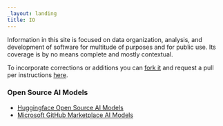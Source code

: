 ```yaml
---
_layout: landing
title: IO
---
```


Information in this site is focused on data organization, analysis, and development of software for multitude of purposes and for public use.  Its coverage is by no means complete and mostly contextual.  

To incorporate corrections or additions you can <a href="https://docs.github.com/en/pull-requests/collaborating-with-pull-requests/working-with-forks/fork-a-repo" target="window">fork it</a> and request a pull per instructions <a href="https://docs.github.com/en/pull-requests/collaborating-with-pull-requests/working-with-forks/fork-a-repo" target="window">here</a>.

### Open Source AI Models

- <a href="https://huggingface.co/models" target="window">Huggingface Open Source AI Models</a>
- <a href="https://github.com/marketplace?type=models" target="window">Microsoft GitHub Marketplace AI Models</a>